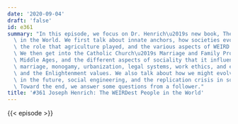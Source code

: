 ```yaml
---
date: '2020-09-04'
draft: 'false'
id: e361
summary: "In this episode, we focus on Dr. Henrich\u2019s new book, The WEIRDest People\
  \ in the World. We first talk about innate anchors, how societies evolved in complexity,\
  \ the role that agriculture played, and the various aspects of WEIRD psychology.\
  \ We then get into the Catholic Church\u2019s Marriage and Family Program of the\
  \ Middle Ages, and the different aspects of sociality that it influenced, including\
  \ marriage, monogamy, urbanization, legal systems, work ethics, and even science\
  \ and the Enlightenment values. We also talk about how we might evolve psychologically\
  \ in the future, social engineering, and the replication crisis in social psychology.\
  \ Toward the end, we answer some questions from a follower."
title: '#361 Joseph Henrich: The WEIRDest People in the World'
---
```

{{< episode >}}
